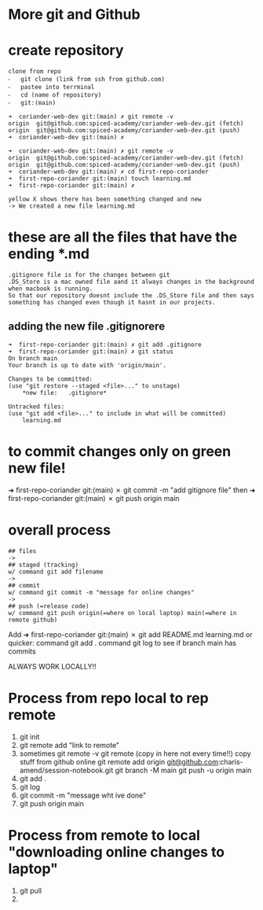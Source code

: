 # More git and Github

# create repository

    clone from repo
    ⁃	git clone (link from ssh from github.com)
    ⁃	pastee into terrminal
    ⁃	cd (name of repository)
    ⁃	git:(main)

    ➜  coriander-web-dev git:(main) ✗ git remote -v
    origin	git@github.com:spiced-academy/coriander-web-dev.git (fetch)
    origin	git@github.com:spiced-academy/coriander-web-dev.git (push)
    ➜  coriander-web-dev git:(main) ✗

    ➜  coriander-web-dev git:(main) ✗ git remote -v
    origin	git@github.com:spiced-academy/coriander-web-dev.git (fetch)
    origin	git@github.com:spiced-academy/coriander-web-dev.git (push)
    ➜  coriander-web-dev git:(main) ✗ cd first-repo-coriander
    ➜  first-repo-coriander git:(main) touch learning.md
    ➜  first-repo-coriander git:(main) ✗

    yellow X shows there has been something changed and new
    -> We created a new file learning.md

# these are all the files that have the ending \*.md

    .gitignore file is for the changes between git
    .DS_Store is a mac owned file aand it always changes in the background when macbook is running.
    So that our repository doesnt include the .DS_Store file and then says something has changed even though it hasnt in our projects.

## adding the new file .gitignorere

    ➜  first-repo-coriander git:(main) ✗ git add .gitignore
    ➜  first-repo-coriander git:(main) ✗ git status
    On branch main
    Your branch is up to date with 'origin/main'.

    Changes to be committed:
    (use "git restore --staged <file>..." to unstage)
        *new file:   .gitignore*

    Untracked files:
    (use "git add <file>..." to include in what will be committed)
        learning.md

# to commit changes only on green new file!

➜ first-repo-coriander git:(main) ✗ git commit -m "add gitignore file"
then
➜ first-repo-coriander git:(main) ✗ git push origin main

# overall process

    ## files
    ->
    ## staged (tracking)
    w/ command git add filename
    ->
    ## commit
    w/ command git commit -m "message for online changes"
    ->
    ## push (=release code)
    w/ command git push origin(=where on local laptop) main(=where in remote github)

Add
➜ first-repo-coriander git:(main) ✗ git add README.md learning.md
or quicker:
command git add .
command git log to see if branch main has commits

ALWAYS WORK LOCALLY!!

# Process from repo local to rep remote

1. git init
2. git remote add "link to remote"
3. sometimes
   git remote -v
   git remote (copy in here not every time!!)
   copy stuff from github online
   git remote add origin git@github.com:charis-amend/session-notebook.git
   git branch -M main
   git push -u origin main
4. git add .
5. git log
6. git commit -m "message wht ive done"
7. git push origin main

# Process from remote to local "downloading online changes to laptop"

1. git pull
2.
